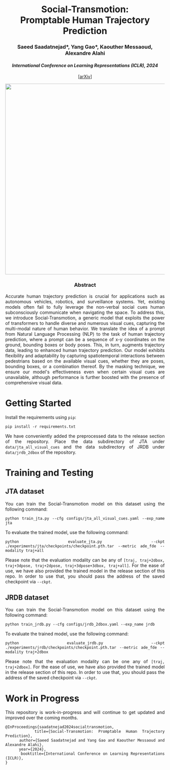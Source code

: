 <div align="center">
<h1> Social-Transmotion:<br>  Promptable Human Trajectory Prediction </h1>
<h3>Saeed Saadatnejad*, Yang Gao*, Kaouther Messaoud, Alexandre Alahi
</h3>
<h4> <i> International Conference on Learning Representations (ICLR), 2024 </i></h4>

[[arXiv](https://arxiv.org/abs/2312.16168)]

<image src="docs/social-transmotion.png" width="600">
</div>

<div align="center"> <h3> Abstract </h3>  </div>
<div align="justify">

Accurate human trajectory prediction is crucial for applications such as autonomous vehicles, robotics, and surveillance systems. Yet, existing models often fail to fully leverage the non-verbal social cues human subconsciously communicate when navigating the space.
To address this, we introduce Social-Transmotion, a generic model that exploits the power of transformers to handle diverse and numerous visual cues, capturing the multi-modal nature of human behavior. We translate the idea of a prompt from Natural Language Processing (NLP) to the task of human trajectory prediction, where a prompt can be a sequence of x-y coordinates on the ground, bounding boxes or body poses. This, in turn, augments trajectory data, leading to enhanced human trajectory prediction.
Our model exhibits flexibility and adaptability by capturing spatiotemporal interactions between pedestrians based on the available visual cues, whether they are poses, bounding boxes, or a combination thereof.
By the masking technique, we ensure our model's effectiveness even when certain visual cues are unavailable, although performance is further boosted with the presence of comprehensive visual data.
</br>


# Getting Started

Install the requirements using `pip`:
```
pip install -r requirements.txt
```

We have conveniently added the preprocessed data to the release section of the repository.
Place the data subdirectory of JTA under `data/jta_all_visual_cues` and the data subdirectory of JRDB under `data/jrdb_2dbox` of the repository.

# Training and Testing

## JTA dataset
You can train the Social-Transmotion model on this dataset using the following command:
```
python train_jta.py --cfg configs/jta_all_visual_cues.yaml --exp_name jta
```


To evaluate the trained model, use the following command:
```
python evaluate_jta.py --ckpt ./experiments/jta/checkpoints/checkpoint.pth.tar --metric ade_fde --modality traj+all
```
Please note that the evaluation modality can be any of `[traj, traj+2dbox, traj+3dpose, traj+2dpose, traj+3dpose+3dbox, traj+all]`.
For the ease of use, we have also provided the trained model in the release section of this repo. In order to use that, you should pass the address of the saved checkpoint via `--ckpt`.

## JRDB dataset
You can train the Social-Transmotion model on this dataset using the following command:
```
python train_jrdb.py --cfg configs/jrdb_2dbox.yaml --exp_name jrdb
```

To evaluate the trained model, use the following command:
```
python evaluate_jrdb.py --ckpt ./experiments/jrdb/checkpoints/checkpoint.pth.tar --metric ade_fde --modality traj+2dbox
```
Please note that the evaluation modality can be one any of `[traj, traj+2dbox]`.
For the ease of use, we have also provided the trained model in the release section of this repo. In order to use that, you should pass the address of the saved checkpoint via `--ckpt`.

# Work in Progress

This repository is work-in-progress and will continue to get updated and improved over the coming months.

```
@InProceedings{saadatnejad2024socialtransmotion,
      title={Social-Transmotion: Promptable Human Trajectory Prediction}, 
      author={Saeed Saadatnejad and Yang Gao and Kaouther Messaoud and Alexandre Alahi},
      year={2024},
      booktitle={International Conference on Learning Representations (ICLR)},
}
```
